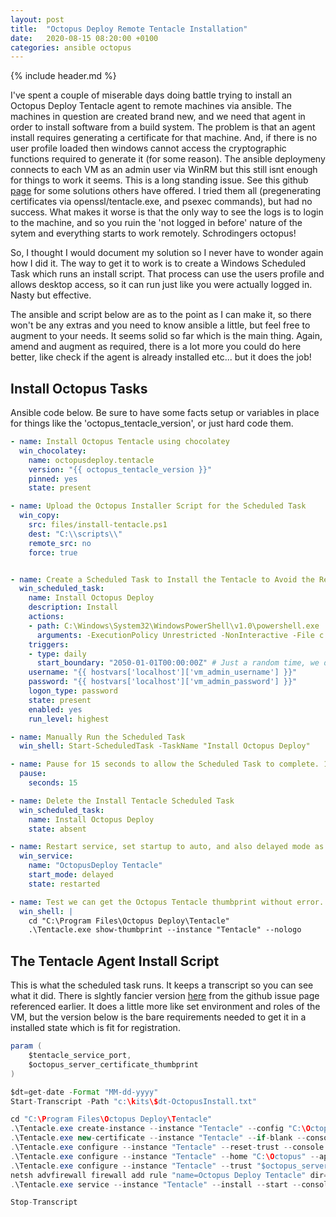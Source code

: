 ```yaml
---
layout: post
title:  "Octopus Deploy Remote Tentacle Installation"
date:   2020-08-15 08:20:00 +0100
categories: ansible octopus
---
```


{% include header.md %}

I've spent a couple of miserable days doing battle trying to install an Octopus Deploy Tentacle agent to remote machines via ansible. The machines in question are created brand new, and we need that agent in order to install software from a build system. The problem is that an agent install requires generating a certificate for that machine. And, if there is no user profile loaded then windows cannot access the cryptographic functions required to generate it (for some reason). The ansible deploymeny connects to each VM as an admin user via WinRM but this still isnt enough for things to work it seems. This is a long standing issue. See this github [page](https://github.com/OctopusDeploy/Issues/issues/353) for some solutions others have offered. I tried them all (pregenerating certificates via openssl/tentacle.exe, and psexec commands), but had no success. What makes it worse is that the only way to see the logs is to login to the machine, and so you ruin the 'not logged in before' nature of the sytem and everything starts to work remotely. Schrodingers octopus!

So, I thought I would document my solution so I never have to wonder again how I did it. The way to get it to work is to create a Windows Scheduled Task which runs an install script. That process can use the users profile and allows desktop access, so it can run just like you were actually logged in. Nasty but effective. 

The ansible and script below are as to the point as I can make it, so there won't be any extras and you need to know ansible a little, but feel free to augment to your needs. It seems solid so far which is the main thing. Again, amend and augment as required, there is a lot more you could do here better, like check if the agent is already installed etc... but it does the job!

## Install Octopus Tasks

Ansible code below. Be sure to have some facts setup or variables in place for things like the 'octopus_tentacle_version', or just hard code them.

```yaml
- name: Install Octopus Tentacle using chocolatey
  win_chocolatey:
    name: octopusdeploy.tentacle
    version: "{{ octopus_tentacle_version }}"
    pinned: yes
    state: present

- name: Upload the Octopus Installer Script for the Scheduled Task
  win_copy:
    src: files/install-tentacle.ps1
    dest: "C:\\scripts\\"
    remote_src: no
    force: true


- name: Create a Scheduled Task to Install the Tentacle to Avoid the Remote Certificate Generation Issue
  win_scheduled_task:
    name: Install Octopus Deploy
    description: Install
    actions:
    - path: C:\Windows\System32\WindowsPowerShell\v1.0\powershell.exe
      arguments: -ExecutionPolicy Unrestricted -NonInteractive -File c:\scripts\install-tentacle.ps1 -tentacle_service_port "10933" -octopus_server_certificate_thumbprint "{{ octopus_server_certificate_thumbprint }}"
    triggers:
    - type: daily
      start_boundary: "2050-01-01T00:00:00Z" # Just a random time, we dont use this
    username: "{{ hostvars['localhost']['vm_admin_username'] }}"
    password: "{{ hostvars['localhost']['vm_admin_password'] }}"
    logon_type: password    
    state: present
    enabled: yes
    run_level: highest

- name: Manually Run the Scheduled Task
  win_shell: Start-ScheduledTask -TaskName "Install Octopus Deploy"

- name: Pause for 15 seconds to allow the Scheduled Task to complete. 15 seconds is plenty in most cases
  pause:
    seconds: 15

- name: Delete the Install Tentacle Scheduled Task
  win_scheduled_task:
    name: Install Octopus Deploy
    state: absent

- name: Restart service, set startup to auto, and also delayed mode as the agent sometimes fails on boot
  win_service:
    name: "OctopusDeploy Tentacle"
    start_mode: delayed
    state: restarted

- name: Test we can get the Octopus Tentacle thumbprint without error. If so, success!
  win_shell: |
    cd "C:\Program Files\Octopus Deploy\Tentacle"
    .\Tentacle.exe show-thumbprint --instance "Tentacle" --nologo
```

## The Tentacle Agent Install Script

This is what the scheduled task runs. It keeps a transcript so you can see what it did. There is slghtly fancier version [here](https://gist.githubusercontent.com/erichexter/b0cca2ff2e3ab120cec8/raw/492fcb7dc41e0470b0e77d4ac74efe6b85d124af/gistfile1.ps1) from the github issue page referenced earlier. It does a little more like set environment and roles of the VM, but the version below is the bare requirements needed to get it in a installed state which is fit for registration.

```java
param (
    $tentacle_service_port,
    $octopus_server_certificate_thumbprint
)

$dt=get-date -Format "MM-dd-yyyy"
Start-Transcript -Path "c:\kits\$dt-OctopusInstall.txt"

cd "C:\Program Files\Octopus Deploy\Tentacle"
.\Tentacle.exe create-instance --instance "Tentacle" --config "C:\Octopus\Tentacle.config" --console
.\Tentacle.exe new-certificate --instance "Tentacle" --if-blank --console
.\Tentacle.exe configure --instance "Tentacle" --reset-trust --console
.\Tentacle.exe configure --instance "Tentacle" --home "C:\Octopus" --app "C:\Octopus\Applications" --port "$tentacle_service_port" --console
.\Tentacle.exe configure --instance "Tentacle" --trust "$octopus_server_certificate_thumbprint" --console
netsh advfirewall firewall add rule "name=Octopus Deploy Tentacle" dir=in action=allow protocol=TCP localport="$tentacle_service_port"
.\Tentacle.exe service --instance "Tentacle" --install --start --console

Stop-Transcript
```